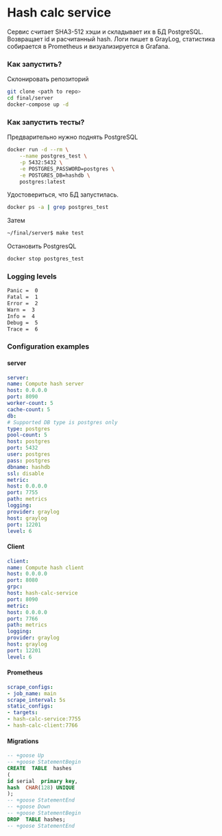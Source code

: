 
# Hash calc service

Сервис считает SHA3-512 хэши и складывает их в БД PostgreSQL. Возвращает id и расчитанный hash. 
Логи пишет в GrayLog, статистика собирается в Prometheus и визуализируется в Grafana.

### Как запустить?

Склонировать репозиторий
```sh
git clone <path to repo>
cd final/server
docker-compose up -d
```

### Как запустить тесты?
Предварительно нужно поднять PostgreSQL

```sh
docker run -d --rm \
    --name postgres_test \
    -p 5432:5432 \
    -e POSTGRES_PASSWORD=postgres \
    -e POSTGRES_DB=hashdb \
    postgres:latest
```

Удостовериться, что БД запустилась.
```sh
docker ps -a | grep postgres_test
```
Затем
```sh
~/final/server$ make test

```

Остановить PostgresQL
```sh
docker stop postgres_test
```

### Logging levels

```sh
Panic =  0
Fatal =  1
Error =  2
Warn =  3
Info =  4
Debug =  5
Trace =  6
```
### Configuration examples  

#### server

```yaml
server:
name: Compute hash server
host: 0.0.0.0
port: 8090
worker-count: 5
cache-count: 5
db:
# Supported DB type is postgres only
type: postgres
pool-count: 5
host: postgres
port: 5432
user: postgres
pass: postgres
dbname: hashdb
ssl: disable
metric:
host: 0.0.0.0
port: 7755
path: metrics
logging:
provider: graylog
host: graylog
port: 12201
level: 6
```
#### Client
```yaml
client:
name: Compute hash client
host: 0.0.0.0
port: 8080
grpc:
host: hash-calc-service
port: 8090
metric:
host: 0.0.0.0
port: 7766
path: metrics
logging:
provider: graylog
host: graylog
port: 12201
level: 6
```

#### Prometheus
```yaml
scrape_configs:
- job_name: main
scrape_interval: 5s
static_configs:
- targets:
- hash-calc-service:7755
- hash-calc-client:7766
```
#### Migrations
```sql
-- +goose Up
-- +goose StatementBegin
CREATE  TABLE  hashes
(
id serial  primary key,
hash  CHAR(128) UNIQUE
);
-- +goose StatementEnd
-- +goose Down
-- +goose StatementBegin
DROP  TABLE hashes;
-- +goose StatementEnd
```
